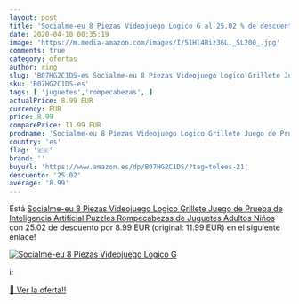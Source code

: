 ```yaml
---
layout: post
title: 'Socialme-eu 8 Piezas Videojuego Logico G al 25.02 % de descuento'
date: 2020-04-10 00:35:19
image: 'https://m.media-amazon.com/images/I/51Hl4Riz36L._SL200_.jpg'
comments: true
category: ofertas
author: ring
slug: 'B07HG2C1DS-es Socialme-eu 8 Piezas Videojuego Logico Grillete Juego de...'
sku: 'B07HG2C1DS-es'
tags: [ 'juguetes','rompecabezas', ]
actualPrice: 8.99 EUR
currency: EUR
price: 8.99
comparePrice: 11.99 EUR
prodname: 'Socialme-eu 8 Piezas Videojuego Logico Grillete Juego de Prueba de Inteligencia Artificial Puzzles Rompecabezas de Juguetes Adultos Niños'
country: 'es'
flag: '🇪🇸'
brand: ''
buyurl: 'https://www.amazon.es/dp/B07HG2C1DS/?tag=tolees-21'
descuento: '25.02'
average: '8.99'
---
```


Está [Socialme-eu 8 Piezas Videojuego Logico Grillete Juego de Prueba de Inteligencia Artificial Puzzles Rompecabezas de Juguetes Adultos Niños](https://www.amazon.es/dp/B07HG2C1DS/?tag=tolees-21) con 25.02 de descuento por 8.99 EUR (original: 11.99 EUR) en el siguiente enlace!

[![Socialme-eu 8 Piezas Videojuego Logico G](https://m.media-amazon.com/images/I/51Hl4Riz36L._SL200_.jpg)](https://www.amazon.es/dp/B07HG2C1DS/?tag=tolees-21)

ℹ️:


[🛒 Ver la oferta!!](https://www.amazon.es/dp/B07HG2C1DS/?tag=tolees-21)
